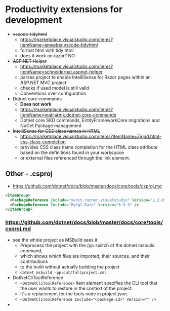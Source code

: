 # Productivity extensions for development

- ~~vscode-tidyhtml~~
	- https://marketplace.visualstudio.com/items?itemName=anweber.vscode-tidyhtml
	- format html with tidy html
	- does it work on razor? NO
- ~~ASP.NET Helper~~
	- https://marketplace.visualstudio.com/items?itemName=schneiderpat.aspnet-helper
	- parses project to enable IntelliSense for Razor pages within an ASP.NET MVC project
	- checks if used model is still valid
	- Conventions over configuration
- ~~Dotnet core commands~~
	- **Does not work**
	- https://marketplace.visualstudio.com/items?itemName=matijarmk.dotnet-core-commands
	- Dotnet core SKD commands, EntityFrameworkCore migrations and NuGet Package management
- ~~IntelliSense for CSS class names in HTML~~
	- https://marketplace.visualstudio.com/items?itemName=Zignd.html-css-class-completion
	- provides CSS class name completion for the HTML class attribute based on the definitions found in your workspace 
	- or external files referenced through the link element.

## Other - .csproj
- https://github.com/dotnet/docs/blob/master/docs/core/tools/csproj.md
```XML
<ItemGroup>
  <PackageReference Include="xunit.runner.visualstudio" Version="2.2.0" />
  <PackageReference Include="MySql.Data" Version="6.9.9" />
</ItemGroup>
```
### https://github.com/dotnet/docs/blob/master/docs/core/tools/csproj.md
- see the whole project as MSBuild sees it
	- Preprocess the project with the /pp switch of the dotnet msbuild command, 
	- which shows which files are imported, their sources, and their contributions 
	- to the build without actually building the project
	- `dotnet msbuild -pp:out/fullproject.xml`
- DotNetCliToolReference
	- `<DotNetCliToolReference>` item element specifies the CLI tool that the user wants to restore in the context of the project. 
	- It's a replacement for the tools node in project.json.
	- `<DotNetCliToolReference Include="<package-id>" Version="" />`
- 
